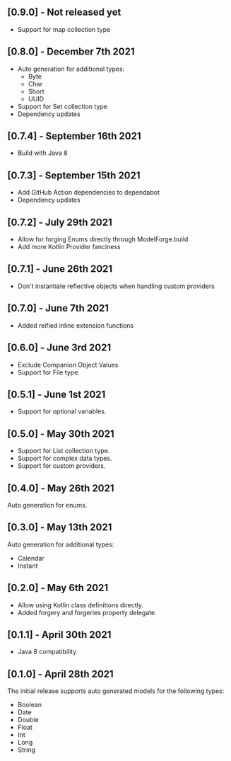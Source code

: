 ## [0.9.0] - Not released yet

* Support for map collection type

## [0.8.0] - December 7th 2021

* Auto generation for additional types:
    * Byte
    * Char
    * Short
    * UUID
* Support for Set collection type
* Dependency updates

## [0.7.4] - September 16th 2021

* Build with Java 8

## [0.7.3] - September 15th 2021

* Add GitHub Action dependencies to dependabot
* Dependency updates

## [0.7.2] - July 29th 2021

* Allow for forging Enums directly through ModelForge.build
* Add more Kotlin Provider<T> fanciness

## [0.7.1] - June 26th 2021

* Don't instantiate reflective objects when handling custom providers

## [0.7.0] - June 7th 2021

* Added reified inline extension functions

## [0.6.0] - June 3rd 2021

* Exclude Companion Object Values
* Support for File type.

## [0.5.1] - June 1st 2021

* Support for optional variables.

## [0.5.0] - May 30th 2021

* Support for List collection type.
* Support for complex data types.
* Support for custom providers.

## [0.4.0] - May 26th 2021

Auto generation for enums.

## [0.3.0] - May 13th 2021

Auto generation for additional types:

* Calendar
* Instant

## [0.2.0] - May 6th 2021

* Allow using Kotlin class definitions directly.
* Added forgery and forgeries property delegate.

## [0.1.1] - April 30th 2021

* Java 8 compatibility

## [0.1.0] - April 28th 2021

The initial release supports auto generated models for the following types:

* Boolean
* Date
* Double
* Float
* Int
* Long
* String 
